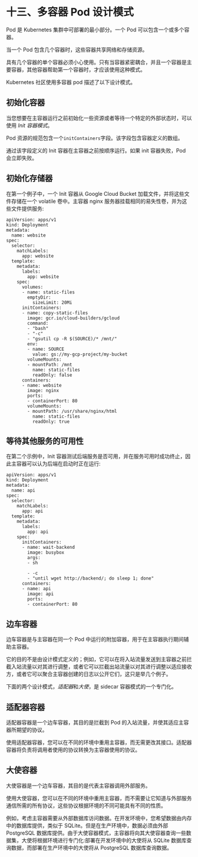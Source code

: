 # 十三、多容器 Pod 设计模式

Pod 是 Kubernetes 集群中可部署的最小部分。一个 Pod 可以包含一个或多个容器。

当一个 Pod 包含几个容器时，这些容器共享网络和存储资源。

具有几个容器的单个容器必须小心使用。只有当容器紧密耦合，并且一个容器是主要容器，其他容器帮助第一个容器时，才应该使用这种模式。

Kubernetes 社区使用多容器 pod 描述了以下设计模式。

## 初始化容器

当您想要在主容器运行之前初始化一些资源或者等待一个特定的外部状态时，可以使用 *Init 容器模式*。

Pod 资源的规范包含一个`initContainers`字段。该字段包含容器定义的数组。

通过该字段定义的 Init 容器在主容器之前按顺序运行。如果 init 容器失败，Pod 会立即失败。

## 初始化存储器

在第一个例子中，一个 Init 容器从 Google Cloud Bucket 加载文件，并将这些文件存储在一个 volatile 卷中。主容器 nginx 服务器挂载相同的易失性卷，并为这些文件提供服务:

```
apiVersion: apps/v1
kind: Deployment
metadata:
  name: website
spec:
  selector:
    matchLabels:
      app: website
  template:
    metadata:
      labels:
        app: website
    spec:
      volumes:
      - name: static-files
        emptyDir:
          sizeLimit: 20Mi
      initContainers:
      - name: copy-static-files
        image: gcr.io/cloud-builders/gcloud
        command:
        - "bash"
        - "-c"
        - "gsutil cp -R $(SOURCE)/* /mnt/"
        env:
        - name: SOURCE
          value: gs://my-gcp-project/my-bucket
        volumeMounts:
        - mountPath: /mnt
          name: static-files
          readOnly: false
      containers:
      - name: website
        image: nginx
        ports:
        - containerPort: 80
        volumeMounts:
        - mountPath: /usr/share/nginx/html
          name: static-files
          readOnly: true

```

## 等待其他服务的可用性

在第二个示例中，Init 容器测试后端服务是否可用，并在服务可用时成功终止，因此主容器可以认为后端在启动时正在运行:

```
apiVersion: apps/v1
kind: Deployment
metadata:
  name: api
spec:
  selector:
    matchLabels:
      app: api
  template:
    metadata:
      labels:
        app: api
    spec:
      initContainers:
      - name: wait-backend
        image: busybox
        args:
        - sh

        - -c
        - "until wget http://backend/; do sleep 1; done"
      containers:
      - name: api
        image: api
        ports:
        - containerPort: 80

```

## 边车容器

边车容器是与主容器在同一个 Pod 中运行的附加容器，用于在主容器执行期间辅助主容器。

它的目的不是由设计模式定义的；例如，它可以在将入站流量发送到主容器之前拦截入站流量以对其进行调整，或者它可以拦截出站流量以对其进行调整以适应接收方，或者它可以聚合主容器创建的日志以公开它们，这只是举几个例子。

下面的两个设计模式，*适配器*和*大使*，是 sidecar 容器模式的一个专门化。

## 适配器容器

适配器容器是一个边车容器，其目的是拦截到 Pod 的入站流量，并使其适应主容器所期望的协议。

使用适配器容器，您可以在不同的环境中重用主容器，而无需更改其接口。适配器容器将负责将调用者使用的协议转换为主容器使用的协议。

## 大使容器

大使容器是一个边车容器，其目的是代表主容器调用外部服务。

使用大使容器，您可以在不同的环境中重用主容器，而不需要让它知道与外部服务通信所需的所有协议，这些协议根据环境的不同可能具有不同的性质。

例如，考虑主容器需要从外部数据库访问数据。在开发环境中，您希望数据由内存中的数据库提供，类似于 SQLite。但是在生产环境中，数据必须由外部 PostgreSQL 数据库提供。由于大使容器模式，主容器将向其大使容器查询一些数据集，大使将根据环境进行专门化:部署在开发环境中的大使将从 SQLite 数据库查询数据，而部署在生产环境中的大使将从 PostgreSQL 数据库查询数据。